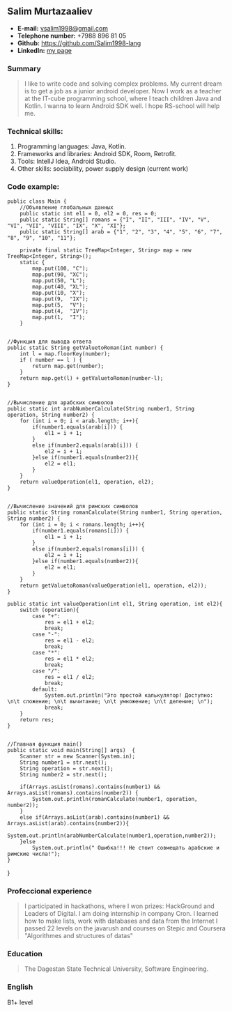 ## Salim Murtazaaliev
* **E-mail:** <vsalim1998@gmail.com>
* **Telephone number:** +7988 896 81 05
* **Github:** <https://github.com/Salim1998-lang>
* **LinkedIn:** [my page](https://www.linkedin.com/in/%D1%81%D0%B0%D0%BB%D0%B8%D0%BC-%D0%BC%D1%83%D1%80%D1%82%D0%B0%D0%B7%D0%B0%D0%B0%D0%BB%D0%B8%D0%B5%D0%B2-64b4761ab/)


### Summary

> I like to write code and solving complex problems. My current dream is to get a job as a junior android developer. Now I work as a teacher 
> at the IT-cube programming school, where I teach children Java and Kotlin. I wanna to learn Android SDK well. I hope RS-school will help me.

### Technical skills:

1. Programming languages: Java, Kotlin.
2. Frameworks and libraries: Android SDK, Room, Retrofit.
3. Tools: IntelIJ Idea, Android Studio.
4. Other skills: sociability, power supply design (current work)

### Code example:

    public class Main {
        //Объявление глобальных данных
        public static int el1 = 0, el2 = 0, res = 0;
        public static String[] romans = {"I", "II", "III", "IV", "V", "VI", "VII", "VIII", "IX", "X", "XI"};
        public static String[] arab = {"1", "2", "3", "4", "5", "6", "7", "8", "9", "10", "11"};

        private final static TreeMap<Integer, String> map = new TreeMap<Integer, String>();
        static {
            map.put(100, "C");
            map.put(90, "XC");
            map.put(50, "L");
            map.put(40, "XL");
            map.put(10, "X");
            map.put(9,  "IX");
            map.put(5,  "V");
            map.put(4,  "IV");
            map.put(1,  "I");
        }


    //Функция для вывода ответа
    public static String getValuetoRoman(int number) {
        int l = map.floorKey(number);
        if ( number == l ) {
            return map.get(number);
        }
        return map.get(l) + getValuetoRoman(number-l);
    }


    //Вычисление для арабских символов
    public static int arabNumberCalculate(String number1, String operation, String number2) {
        for (int i = 0; i < arab.length; i++){
            if(number1.equals(arab[i])) {
                el1 = i + 1;
            }
            else if(number2.equals(arab[i])) {
                el2 = i + 1;
            }else if(number1.equals(number2)){
                el2 = el1;
            }
        }
        return valueOperation(el1, operation, el2);
    }


    //Вычисление значений для римских символов
    public static String romanCalculate(String number1, String operation, String number2) {
        for (int i = 0; i < romans.length; i++){
            if(number1.equals(romans[i])) {
                el1 = i + 1;
            }
            else if(number2.equals(romans[i])) {
                el2 = i + 1;
            }else if(number1.equals(number2)){
                el2 = el1;
            }
        }
        return getValuetoRoman(valueOperation(el1, operation, el2));
    }

    public static int valueOperation(int el1, String operation, int el2){
        switch (operation){
            case "+":
                res = el1 + el2;
                break;
            case "-":
                res = el1 - el2;
                break;
            case "*":
                res = el1 * el2;
                break;
            case "/":
                res = el1 / el2;
                break;
            default:
                System.out.println("Это простой калькулятор! Доступно: \n\t сложение; \n\t вычитание; \n\t умножение; \n\t деление; \n");
                break;
        }
        return res;
    }


    //Главная функция main()
    public static void main(String[] args)  {
        Scanner str = new Scanner(System.in);
        String number1 = str.next();
        String operation = str.next();
        String number2 = str.next();

        if(Arrays.asList(romans).contains(number1) && Arrays.asList(romans).contains(number2)) {
            System.out.println(romanCalculate(number1, operation, number2));
        }
        else if(Arrays.asList(arab).contains(number1) && Arrays.asList(arab).contains(number2)){
            System.out.println(arabNumberCalculate(number1,operation,number2));
        }else
            System.out.println(" Ошибка!!! Не стоит совмещать арабские и римские числа!");
    }
}

### Profeccional experience

> I participated in hackathons, where I won prizes: HackGround and Leaders of Digital.
> I am doing internship in company Cron. I learned how to make lists, work with databases and data from the Internet
> I passed 22 levels on the javarush and courses on Stepic and Coursera "Algorithmes and structures of datas"

### Education

>The Dagestan State Technical University, Software Engineering.

### English

B1+ level
